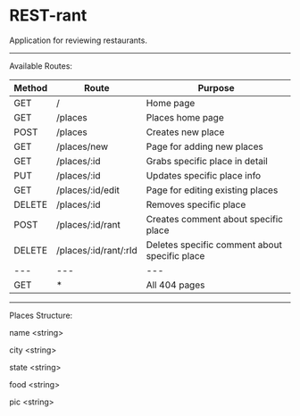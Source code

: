 # REST-rant

Application for reviewing restaurants.

***

Available Routes:

| Method | Route | Purpose |
| --- | --- | --- |
| GET | / | Home page |
| GET | /places | Places home page |
| POST | /places | Creates new place |
| GET | /places/new | Page for adding new places |
| GET | /places/:id | Grabs specific place in detail |
| PUT | /places/:id | Updates specific place info |
| GET | /places/:id/edit | Page for editing existing places |
| DELETE | /places/:id | Removes specific place |
| POST | /places/:id/rant | Creates comment about specific place |
| DELETE | /places/:id/rant/:rId | Deletes specific comment about specific place |
| --- | --- | --- |
| GET | * | All 404 pages |

***

Places Structure:

name \<string\>

city \<string\>

state \<string\>

food \<string\>

pic \<string\>